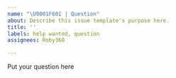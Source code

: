 ```yaml
---
name: "\U0001F601 | Question"
about: Describe this issue template's purpose here.
title: ''
labels: help wanted, question
assignees: Roby360

---
```


Put your question here

